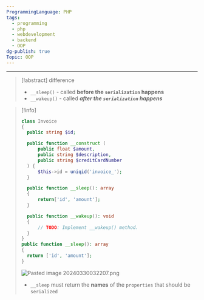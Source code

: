 ```yaml
---
ProgrammingLanguage: PHP
tags:
  - programming
  - php
  - webdevelopment
  - backend
  - OOP
dg-publish: true
Topic: OOP
---
```


---

> [!abstract] difference
>
> - `__sleep()` - called **before the `serialization` happens**
> - `__wakeup()` - called **_after the `serialization` happens_**

> [!info]
>
> ```php
> class Invoice
> {
> 	public string $id;
>
> 	public function __construct (
> 		public float $amount,
> 		public string $description,
> 		public string $creditCardNumber
> 	) {
> 		$this->id = uniqid('invoice_');
> 	}
>
> 	public function __sleep(): array
> 	{
> 		return['id', 'amount'];
> 	}
>
> 	public function __wakeup(): void
> 	{
> 		// TODO: Implement __wakeup() method.
> 	}
> }
> public function __sleep(): array
> {
> 	return ['id', 'amount'];
> }
> ```
>
> ![Pasted image 20240330032207.png](/img/user/PROGRAMMING/Web%20Development/Backend/PHP/02%20Object-Oriented%20Programming%20(OOP)/16%20Serialize%20Objects%20and%20Magic%20Methods/attachments/Pasted%20image%2020240330032207.png)
>
> - `__sleep` must return the **names** of the `properties` that should be `serialized`
